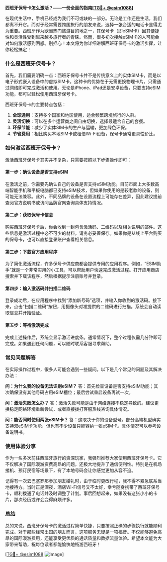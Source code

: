 **西班牙保号卡怎么激活？——一份全面的指南[[TG💪+ @esim1088](https://t.me/s/esim1088)]**

在现代生活中，手机已经成为我们不可或缺的一部分。无论是工作还是生活，我们都离不开它。而对于经常需要跨国旅行的朋友来说，选择一张合适的电话卡显得尤为重要。西班牙作为欧洲热门旅游目的地之一，其保号卡（即eSIM卡）因其便捷性和灵活性受到越来越多旅行者的青睐。然而，很多初次接触eSIM卡的人可能会对如何激活感到困惑。别担心！本文将为你详细讲解西班牙保号卡的激活步骤，让你轻松搞定！

### 什么是西班牙保号卡？

首先，我们需要明确一点：西班牙保号卡并不是传统意义上的实体SIM卡，而是以电子形式嵌入设备中的虚拟SIM卡。这种卡的优势在于无需更换物理卡片，只需通过网络即可完成激活和使用。无论是iPhone、iPad还是安卓设备，只要支持eSIM功能，都可以轻松使用西班牙保号卡。

西班牙保号卡的主要特点包括：
1. **全球通用**：支持多个国家和地区使用，适合频繁跨境旅行的人群。
2. **灵活切换**：可以在多个运营商之间自由切换，选择最适合自己的套餐。
3. **环保节能**：减少了实体SIM卡的生产与运输，更加绿色环保。
4. **节省费用**：相比购买本地SIM卡或租借Wi-Fi设备，保号卡通常更具性价比。

### 如何激活西班牙保号卡？

激活西班牙保号卡其实并不复杂，只需要按照以下步骤操作即可：

#### 第一步：确认设备是否支持eSIM

在激活之前，你需要先确认自己的设备是否支持eSIM功能。目前市面上大多数高端智能手机和平板电脑都已支持eSIM技术，但如果你使用的是较老款的设备，则可能无法兼容。此外，不同品牌的设备在设置流程上可能存在差异，因此建议提前查阅官方说明书或访问品牌官网查询具体支持情况。

#### 第二步：获取保号卡信息

购买西班牙保号卡后，你会收到一封包含激活码、二维码以及相关说明的邮件。这些信息是激活过程中必不可少的材料，请务必妥善保存。如果你是从线上平台购买的保号卡，也可以直接登录账户查看相关信息。

#### 第三步：下载官方应用程序

为了简化激活流程，许多保号卡供应商都会提供专用的应用程序。例如，“ESIM助手”就是一个非常实用的小工具，可以帮助用户快速完成激活过程。打开应用商店搜索并下载该程序，然后根据提示注册账号并登录。

#### 第四步：输入激活码并扫描二维码

登录成功后，在应用程序中找到“添加新号码”选项，并输入你收到的激活码。接下来，点击“扫描二维码”按钮，用摄像头对准提供的二维码进行扫描。系统会自动读取信息并开始验证。

#### 第五步：等待激活完成

完成上述操作后，系统会显示激活进度条。通常情况下，整个过程仅需几分钟即可完成。如果遇到任何问题，可以随时联系客服寻求帮助。

### 常见问题解答

在实际操作过程中，很多人可能会遇到一些疑问。以下是几个常见的问题及其解决办法：

**问：为什么我的设备无法识别eSIM？**
答：首先检查设备是否支持eSIM功能；其次确保没有其他号码占用eSIM槽位；最后尝试重启设备再试一次。

**问：激活失败怎么办？**
答：激活失败可能是由于网络连接不稳定导致的。建议更换稳定网络环境重新尝试，或者直接拨打客服热线咨询具体情况。

**问：能否同时使用两张eSIM卡？**
答：这取决于你的设备型号。部分高端机型确实支持双eSIM卡功能，但也有不少设备只能容纳一张eSIM卡。具体情况可以参考设备说明书。

### 使用体验分享

作为一名多次前往西班牙旅行的资深玩家，我强烈推荐大家使用西班牙保号卡。它不仅解决了国际漫游资费高昂的问题，还极大地提升了通信便利性。特别是在机场接机、预订民宿等场景下，有了本地号码会让你感觉更加从容不迫。

记得有一次去巴塞罗那参加朋友婚礼时，由于临时更改行程，我不得不紧急联系当地接待方。当时正是深夜，酒店Wi-Fi信号又不太好，幸亏随身携带了西班牙保号卡，顺利拨通了电话并及时调整了计划。事后回想起来，如果没有这张小小的卡片，那次经历或许会变得麻烦许多。

### 总结

总的来说，西班牙保号卡的激活过程简单快捷，只要按照正确的步骤执行就能顺利完成。对于那些经常出国的朋友而言，这项服务无疑是一项福音。不仅能够避免高昂的国际漫游费用，还能享受更优质的通话质量和数据流量体验。希望本文能为大家带来帮助，祝每位读者都能愉快地畅游西班牙！

[[TG💪+ @esim1088](https://t.me/s/esim1088) ![Image](https://i.postimg.cc/4NQfJmqS/Snipaste-2025-05-13-00-14-12.png)]